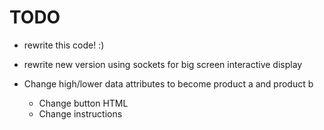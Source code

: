 # TODO

- rewrite this code! :)
- rewrite new version using sockets for big screen interactive display

- Change high/lower data attributes to become product a and product b
  - Change button HTML
  - Change instructions
